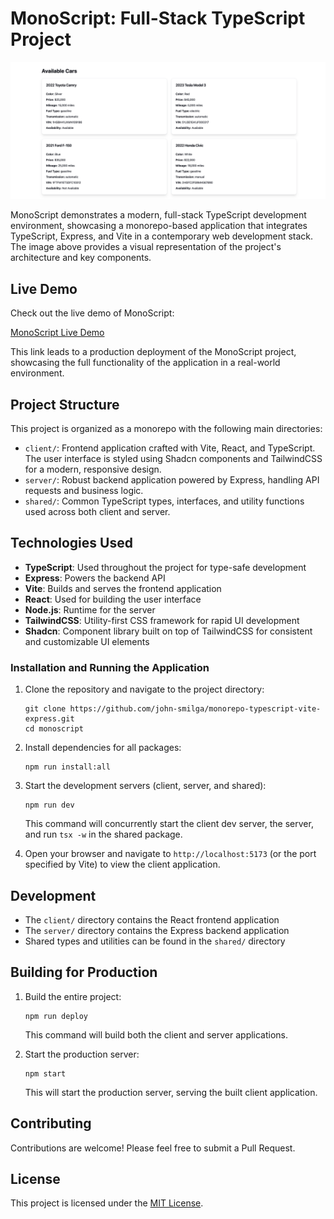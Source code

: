 # MonoScript: Full-Stack TypeScript Project

![MonoScript Project Overview](monoscript.png)

MonoScript demonstrates a modern, full-stack TypeScript development environment, showcasing a monorepo-based application that integrates TypeScript, Express, and Vite in a contemporary web development stack. The image above provides a visual representation of the project's architecture and key components.

## Live Demo

Check out the live demo of MonoScript:

[MonoScript Live Demo](https://monorepo-typescript-vite-express.onrender.com/)

This link leads to a production deployment of the MonoScript project, showcasing the full functionality of the application in a real-world environment.

## Project Structure

This project is organized as a monorepo with the following main directories:

- `client/`: Frontend application crafted with Vite, React, and TypeScript.
  The user interface is styled using Shadcn components and TailwindCSS for a modern, responsive design.
- `server/`: Robust backend application powered by Express, handling API requests and business logic.
- `shared/`: Common TypeScript types, interfaces, and utility functions used across both client and server.

## Technologies Used

- **TypeScript**: Used throughout the project for type-safe development
- **Express**: Powers the backend API
- **Vite**: Builds and serves the frontend application
- **React**: Used for building the user interface
- **Node.js**: Runtime for the server
- **TailwindCSS**: Utility-first CSS framework for rapid UI development
- **Shadcn**: Component library built on top of TailwindCSS for consistent and customizable UI elements

### Installation and Running the Application

1. Clone the repository and navigate to the project directory:

   ```
   git clone https://github.com/john-smilga/monorepo-typescript-vite-express.git
   cd monoscript
   ```

2. Install dependencies for all packages:

   ```
   npm run install:all
   ```

3. Start the development servers (client, server, and shared):

   ```
   npm run dev
   ```

   This command will concurrently start the client dev server, the server, and run `tsx -w` in the shared package.

4. Open your browser and navigate to `http://localhost:5173` (or the port specified by Vite) to view the client application.

## Development

- The `client/` directory contains the React frontend application
- The `server/` directory contains the Express backend application
- Shared types and utilities can be found in the `shared/` directory

## Building for Production

1. Build the entire project:

   ```
   npm run deploy
   ```

   This command will build both the client and server applications.

2. Start the production server:

   ```
   npm start
   ```

   This will start the production server, serving the built client application.

## Contributing

Contributions are welcome! Please feel free to submit a Pull Request.

## License

This project is licensed under the [MIT License](LICENSE).
